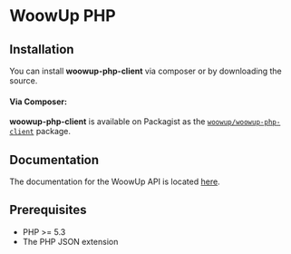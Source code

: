 # WoowUp PHP

## Installation

You can install **woowup-php-client** via composer or by downloading the source.

#### Via Composer:

**woowup-php-client** is available on Packagist as the
[`woowup/woowup-php-client`](https://packagist.org/packages/woowup/woowup-php-client) package.


## Documentation

The documentation for the WoowUp API is located [here](https://docs.woowup.com).

## Prerequisites

* PHP >= 5.3
* The PHP JSON extension
